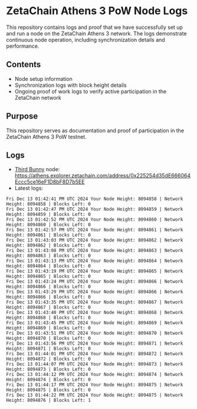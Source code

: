 # ZetaChain Athens 3 PoW Node Logs
This repository contains logs and proof that we have successfully set up and run a node on the ZetaChain Athens 3 network. The logs demonstrate continuous node operation, including synchronization details and performance.

## Contents
- Node setup information
- Synchronization logs with block height details
- Ongoing proof of work logs to verify active participation in the ZetaChain network

## Purpose
This repository serves as documentation and proof of participation in the ZetaChain Athens 3 PoW testnet.

## Logs

- [Third Bunny](https://thirdbunny.xyz/) node: https://athens.explorer.zetachain.com/address/0x225254d35dE666064Eccc5ce16eF1D8bF8D7b5EE
- Latest logs:
```
Fri Dec 13 01:42:41 PM UTC 2024 Your Node Height: 8094858 | Network Height: 8094858 | Blocks Left: 0
Fri Dec 13 01:42:47 PM UTC 2024 Your Node Height: 8094859 | Network Height: 8094859 | Blocks Left: 0
Fri Dec 13 01:42:52 PM UTC 2024 Your Node Height: 8094860 | Network Height: 8094860 | Blocks Left: 0
Fri Dec 13 01:42:57 PM UTC 2024 Your Node Height: 8094861 | Network Height: 8094861 | Blocks Left: 0
Fri Dec 13 01:43:03 PM UTC 2024 Your Node Height: 8094862 | Network Height: 8094862 | Blocks Left: 0
Fri Dec 13 01:43:08 PM UTC 2024 Your Node Height: 8094863 | Network Height: 8094863 | Blocks Left: 0
Fri Dec 13 01:43:13 PM UTC 2024 Your Node Height: 8094864 | Network Height: 8094864 | Blocks Left: 0
Fri Dec 13 01:43:19 PM UTC 2024 Your Node Height: 8094865 | Network Height: 8094865 | Blocks Left: 0
Fri Dec 13 01:43:24 PM UTC 2024 Your Node Height: 8094866 | Network Height: 8094866 | Blocks Left: 0
Fri Dec 13 01:43:29 PM UTC 2024 Your Node Height: 8094866 | Network Height: 8094866 | Blocks Left: 0
Fri Dec 13 01:43:35 PM UTC 2024 Your Node Height: 8094867 | Network Height: 8094867 | Blocks Left: 0
Fri Dec 13 01:43:40 PM UTC 2024 Your Node Height: 8094868 | Network Height: 8094868 | Blocks Left: 0
Fri Dec 13 01:43:45 PM UTC 2024 Your Node Height: 8094869 | Network Height: 8094869 | Blocks Left: 0
Fri Dec 13 01:43:51 PM UTC 2024 Your Node Height: 8094870 | Network Height: 8094870 | Blocks Left: 0
Fri Dec 13 01:43:56 PM UTC 2024 Your Node Height: 8094871 | Network Height: 8094871 | Blocks Left: 0
Fri Dec 13 01:44:01 PM UTC 2024 Your Node Height: 8094872 | Network Height: 8094872 | Blocks Left: 0
Fri Dec 13 01:44:07 PM UTC 2024 Your Node Height: 8094873 | Network Height: 8094873 | Blocks Left: 0
Fri Dec 13 01:44:12 PM UTC 2024 Your Node Height: 8094874 | Network Height: 8094874 | Blocks Left: 0
Fri Dec 13 01:44:17 PM UTC 2024 Your Node Height: 8094875 | Network Height: 8094875 | Blocks Left: 0
Fri Dec 13 01:44:22 PM UTC 2024 Your Node Height: 8094875 | Network Height: 8094876 | Blocks Left: 1
```
